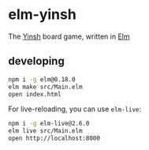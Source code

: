 # elm-yinsh

The [Yinsh][yinsh] board game, written in [Elm][elm-lang]

## developing

```sh
npm i -g elm@0.18.0
elm make src/Main.elm
open index.html
```

For live-reloading, you can use `elm-live`:

```sh
npm i -g elm-live@2.6.0
elm live src/Main.elm
open http://localhost:8000
```

[yinsh]: http://www.gipf.com/yinsh/
[rules]: https://web.archive.org/web/20161118010122/http://www.gipf.com/yinsh/index.html
[elm-lang]: http://elm-lang.org/ 
